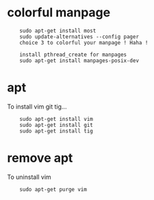 # colorful manpage
        sudo apt-get install most
        sudo update-alternatives --config pager
        choice 3 to colorful your manpage ! Haha !

        install pthread_create for manpages
        sudo apt-get install manpages-posix-dev
        
# apt
To install vim git tig...

        sudo apt-get install vim
        sudo apt-get install git
        sudo apt-get install tig

# remove apt
To uninstall vim
        
        sudo apt-get purge vim
